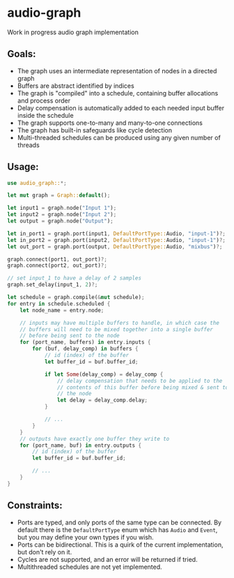 # audio-graph

Work in progress audio graph implementation

## Goals:

- The graph uses an intermediate representation of nodes in a directed graph
- Buffers are abstract identified by indices
- The graph is "compiled" into a schedule, containing buffer allocations and process order
- Delay compensation is automatically added to each needed input buffer inside the schedule
- The graph supports one-to-many and many-to-one connections
- The graph has built-in safeguards like cycle detection
- Multi-threaded schedules can be produced using any given number of threads

## Usage:

```rust
use audio_graph::*;

let mut graph = Graph::default();

let input1 = graph.node("Input 1");
let input2 = graph.node("Input 2");
let output = graph.node("Output");

let in_port1 = graph.port(input1, DefaultPortType::Audio, "input-1")?;
let in_port2 = graph.port(input2, DefaultPortType::Audio, "input-1")?;
let out_port = graph.port(output, DefaultPortType::Audio, "mixbus")?;

graph.connect(port1, out_port)?;
graph.connect(port2, out_port)?;

// set input_1 to have a delay of 2 samples
graph.set_delay(input_1, 2)?;

let schedule = graph.compile(&mut schedule);
for entry in schedule.scheduled {
    let node_name = entry.node;

    // inputs may have multiple buffers to handle, in which case the
    // buffers will need to be mixed together into a single buffer
    // before being sent to the node
    for (port_name, buffers) in entry.inputs {
        for (buf, delay_comp) in buffers {
            // id (index) of the buffer
            let buffer_id = buf.buffer_id;

            if let Some(delay_comp) = delay_comp {
                // delay compensation that needs to be applied to the
                // contents of this buffer before being mixed & sent to
                // the node
                let delay = delay_comp.delay;
            }

            // ... 
        }
    }
    // outputs have exactly one buffer they write to
    for (port_name, buf) in entry.outputs {
        // id (index) of the buffer
        let buffer_id = buf.buffer_id;

        // ... 
    }
}
```

## Constraints:

- Ports are typed, and only ports of the same type can be connected. By default there is the `DefaultPortType` enum which has `Audio` and `Event`, but you may define your own types if you wish.
- Ports can be bidirectional. This is a quirk of the current implementation, but don't rely on it.
- Cycles are not supported, and an error will be returned if tried.
- Multithreaded schedules are not yet implemented.